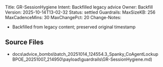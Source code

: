 Title: GR-SessionHygiene
Intent: Backfilled legacy advice
Owner: Backfill
Version: 2025-10-14T13-02-32
Status: settled
Guardrails:
  MaxSizeKB: 256
  MaxCadenceMins: 30
  MaxChangePct: 20
Change-Notes:
  - Backfilled from legacy content; preserved original timestamp

## Source Files
- docs\advice_bombs\batch_20251014_124554\.3_Spanky_CoAgentLockupBPOE_20251007_214950\payload\guardrails\GR-SessionHygiene.md)
